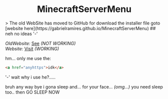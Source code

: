 <h1 align="center"> MinecraftServerMenu </h1>
> The old WebSite has moved to GitHub for download the installer file goto [website here](https://gabrielramires.github.io/MinecraftServerMenu) 
## neh no ideas '-'

*OldWebsite:* [See](https://minecraftservermenu.ramiresoliv.repl.co) *(NOT WORKING)* \
*Website:* [Visit](https://gabrielramires.github.io/MinecraftServerMenu) *(WORKING)*

hm...
only me use the:
``` markdown
<a href="anyhttps">idk</a>
```
'-'
wait why i use he?.....

bruh any way bye i gona sleep and... for your face... *(omg...)* you need sleep too.. then GO SLEEP NOW
